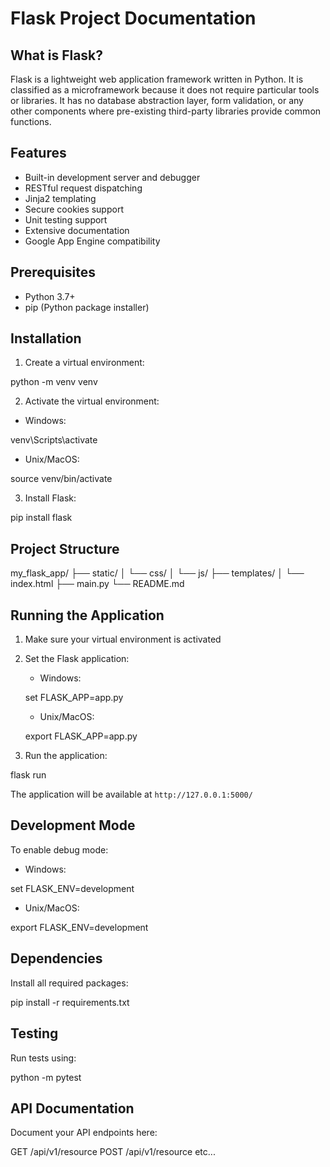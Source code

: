 
# Flask Project Documentation

## What is Flask?
Flask is a lightweight web application framework written in Python. It is classified as a microframework because it does not require particular tools or libraries. It has no database abstraction layer, form validation, or any other components where pre-existing third-party libraries provide common functions.

## Features
- Built-in development server and debugger
- RESTful request dispatching
- Jinja2 templating
- Secure cookies support
- Unit testing support
- Extensive documentation
- Google App Engine compatibility

## Prerequisites
- Python 3.7+
- pip (Python package installer)

## Installation
1. Create a virtual environment:

python -m venv venv


2. Activate the virtual environment:
- Windows:

venv\Scripts\activate

- Unix/MacOS:

source venv/bin/activate


3. Install Flask:

pip install flask


## Project Structure

my_flask_app/
├── static/
│   └── css/
│   └── js/
├── templates/
│   └── index.html
├── main.py
└── README.md


## Running the Application
1. Make sure your virtual environment is activated
2. Set the Flask application:
   - Windows:

   set FLASK_APP=app.py

   - Unix/MacOS:

   export FLASK_APP=app.py


3. Run the application:

flask run


The application will be available at `http://127.0.0.1:5000/`

## Development Mode
To enable debug mode:
- Windows:

set FLASK_ENV=development

- Unix/MacOS:

export FLASK_ENV=development


## Dependencies
Install all required packages:

pip install -r requirements.txt


## Testing
Run tests using:

python -m pytest


## API Documentation
Document your API endpoints here:


GET /api/v1/resource
POST /api/v1/resource
etc...
